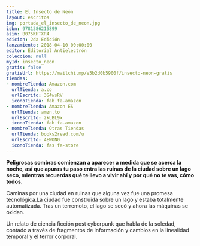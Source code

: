 ```yaml
---
title: El Insecto de Neón
layout: escritos
img: portada_el_insecto_de_neon.jpg
isbn: 9781386215899
asin: B075KHTXR4
edicion: 2da Edición
lanzamiento: 2018-04-10 00:00:00
editor: Editorial Antielectrón
coleccion: null
myId: insecto_neon
gratis: false
gratisUrl: https://mailchi.mp/e5b2d0b5900f/insecto-neon-gratis
tiendas:
- nombreTienda: Amazon.com
  urlTienda: a.co
  urlEscrito: 3S4wsRV
  iconoTienda: fab fa-amazon
- nombreTienda: Amazon ES
  urlTienda: amzn.to
  urlEscrito: 2kLBL9x
  iconoTienda: fab fa-amazon
- nombreTienda: Otras Tiendas
  urlTienda: books2read.com/u
  urlEscrito: 4EWON0
  iconoTienda: fas fa-store
---
```


<strong>Peligrosas sombras comienzan a aparecer a medida que se acerca la noche, así que apuras tu paso entra las ruinas de la ciudad sobre un lago seco, mientras recuerdas qué te llevo a vivir ahí y por qué no te vas, cómo todos.</strong>

Caminas por una ciudad en ruinas que alguna vez fue una promesa tecnológica.La ciudad fue construida sobre un lago y estaba totalmente automatizada. Tras un terremoto, el lago se secó y ahora las máquinas se oxidan.

Un relato de ciencia ficción post cyberpunk que habla de la soledad, contado a través de fragmentos de información y cambios en la linealidad temporal y el terror corporal.